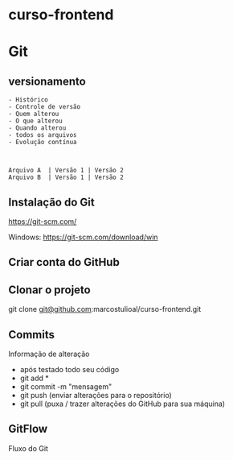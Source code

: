 # curso-frontend

# Git
## versionamento
    - Histórico
    - Controle de versão
    - Quem alterou
    - O que alterou
    - Quando alterou
    - todos os arquivos
    - Evolução contínua



    Arquivo A  | Versão 1 | Versão 2
    Arquivo B  | Versão 1 | Versão 2

## Instalação do Git
https://git-scm.com/

Windows: https://git-scm.com/download/win

## Criar conta do GitHub

## Clonar o projeto
git clone git@github.com:marcostulioal/curso-frontend.git

## Commits
Informação de alteração
- após testado todo seu código
- git add *
- git commit -m "mensagem"
- git push (enviar alterações para o repositório)
- git pull (puxa / trazer alterações do GitHub para sua máquina)

## GitFlow
Fluxo do Git 
